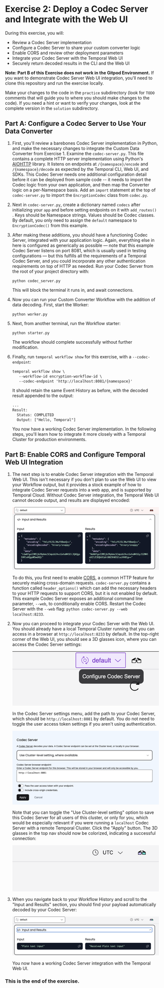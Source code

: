 # Exercise 2: Deploy a Codec Server and Integrate with the Web UI

During this exercise, you will:

* Review a Codec Server implementation
* Configure a Codec Server to share your custom converter logic
* Enable CORS and review other deployment parameters
* Integrate your Codec Server with the Temporal Web UI
* Securely return decoded results in the CLI and the Web UI

**Note: Part B of this Exercise does not work in the Gitpod Environment.**
If you want to demonstrate Codec Server Web UI integration, you'll need to clone this repository and run the exercise locally.

Make your changes to the code in the `practice` subdirectory (look for 
`TODO` comments that will guide you to where you should make changes to 
the code). If you need a hint or want to verify your changes, look at 
the complete version in the `solution` subdirectory.


## Part A: Configure a Codec Server to Use Your Data Converter

1. First, you'll review a barebones Codec Server implementation in Python, and
   make the necessary changes to integrate the Custom Data Converter from
   Exercise 1. Examine the `codec-server.py`. This file contains a complete HTTP
   server implementation using Python's
   [AIOHTTP](https://docs.aiohttp.org/en/stable/) library. It listens on
   endpoints at `/{namespace}/encode` and `/{namespace}/decode` as expected by
   the Temporal CLI, Web UI, and SDKs. This Codec Server needs one additional
   configuration detail before it can be deployed from sample code -- it needs
   to import the Codec logic from your own application, and then map the
   Converter logic on a per-Namespace basis. Add an `import` statement at the
   top of `codec-server.py` to import the `EncryptionCodec` class from
   `codec.py`.
2. Next in `codec-server.py`, create a dictionary named `codecs` after initializing
   your `app` and before setting endpoints on it with `add_routes()` . Keys should
   be Namespace strings. Values should be Codec classes. By default, you only need
   to assign the `default` namespace to `EncryptionCodec()` from this example.
3. After making these additions, you should have a functioning Codec Server,
   integrated with your application logic. Again, everything else in here is
   configured as generically as possible — note that this example Codec Server
   listens on port 8081, which is usually used in testing configurations — but
   this fulfills all the requirements of a Temporal Codec Server, and you could
   incorporate any other authentication requirements on top of HTTP as needed.
   Run your Codec Server from the root of your project directory with:
   
   ```shell
   python codec_server.py
   ```

   This will block the terminal it runs in, and await connections.
4. Now you can run your Custom Converter Workflow with the addition of data
   decoding. First, start the Worker:

   ```shell
   python worker.py
   ```

5. Next, from another terminal, run the Workflow starter:

   ```shell
   python starter.py
   ```

   The workflow should complete successfully without further modification.
6. Finally, run `temporal workflow show` for this exercise, with a
   `--codec-endpoint`:

   ```
   temporal workflow show \
      --workflow-id encryption-workflow-id \
      --codec-endpoint 'http://localhost:8081/{namespace}'
   ```

   It should retain the same Event History as before, with the decoded result
   appended to the output:

   ```
   ...
   Result:
     Status: COMPLETED
     Output: ["Hello, Temporal"]
   ```

   You now have a working Codec Server implementation. In the following steps,
   you'll learn how to integrate it more closely with a Temporal Cluster for
   production environments.


## Part B: Enable CORS and Configure Temporal Web UI Integration

1. The next step is to enable Codec Server integration with the Temporal Web UI.
   This isn't necessary if you don't plan to use the Web UI to view your
   Workflow output, but it provides a stock example of how to integrate Codec
   Server requests into a web app, and is supported by Temporal Cloud. Without
   Codec Server integration, the Temporal Web UI cannot decode output, and
   results are displayed encoded:

   ![Encoded Workflow Output in Web UI](images/encoded-output.png)

   To do this, you first need to enable
   [CORS](https://en.wikipedia.org/wiki/Cross-origin_resource_sharing), a common
   HTTP feature for securely making cross-domain requests.
   `codec-server.py` contains a function called `header_options()`
   which can add the necessary headers to your HTTP requests to support CORS,
   but it is not enabled by default. This example Codec Server exposes an
   additional command line parameter, `--web`, to conditionally enable CORS.
   Restart the Codec Server with the `--web` flag: `python codec-server.py --web
   localhost:8233`.
2. Now you can proceed to integrate your Codec Server with the Web UI. You
   should already have a local Temporal Cluster running that you can access in a
   browser at `http://localhost:8233` by default. In the top-right corner of the
   Web UI, you should see a 3D glasses icon, where you can access the Codec
   Server settings:

   ![Codec Server settings icon](images/configure-codec-server-button.png)

   In the Codec Server settings menu, add the path to your Codec Server, which
   should be `http://localhost:8081` by default. You do not need to toggle the
   user access token settings if you aren't using authentication.

   ![Codec Server settings](images/codec-server-settings.png)

   Note that you can toggle the "Use Cluster-level setting" option to save this
   Codec Server for all users of this cluster, or only for you, which would be
   especially relevant if you were running a `localhost` Codec Server with a
   remote Temporal Cluster. Click the "Apply" button. The 3D glasses in the
   top nav should now be colorized, indicating a successful connection:

   ![Codec Server enabled](images/codec-server-enabled.png)

3. When you navigate back to your Workflow History and scroll to the "Input
   and Results" section, you should find your payload automatically decoded by
   your Codec Server:

   ![Decoded Workflow Output in Web UI](images/decoded-output.png)

   You now have a working Codec Server integration with the Temporal Web UI.


### This is the end of the exercise.

